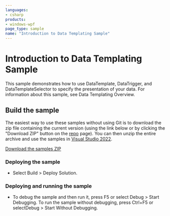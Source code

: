 ```yaml
---
languages:
- csharp
products:
- windows-wpf
page_type: sample
name: "Introduction to Data Templating Sample"
---
```


# Introduction to Data Templating Sample
This sample demonstrates how to use DataTemplate, DataTrigger, and DataTemplateSelector to specify the presentation of your data. For information about this sample, see Data Templating Overview.

## Build the sample
The easiest way to use these samples without using Git is to download the zip file containing the current version (using the link below or by clicking the "Download ZIP" button on the [repo](https://github.com/microsoft/WPF-Samples?tab=readme-ov-file) page). You can then unzip the entire archive and use the samples in [Visual Studio 2022](https://www.visualstudio.com/wpf-vs).

[Download the samples ZIP](../../../../archive/main.zip)

### Deploying the sample
- Select Build > Deploy Solution. 

### Deploying and running the sample
- To debug the sample and then run it, press F5 or select Debug >  Start Debugging. To run the sample without debugging, press Ctrl+F5 or selectDebug > Start Without Debugging. 


